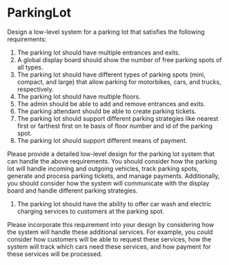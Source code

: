 # ParkingLot
Design a low-level system for a parking lot that satisfies the following requirements:

1. The parking lot should have multiple entrances and exits.
2. A global display board should show the number of free parking spots of all types.
3. The parking lot should have different types of parking spots (mini, compact, and large) that allow parking for motorbikes, cars, and trucks, respectively.
4. The parking lot should have multiple floors.
5. The admin should be able to add and remove entrances and exits.
6. The parking attendant should be able to create parking tickets.
7. The parking lot should support different parking strategies like nearest first or farthest first on te basis of floor number and id of the parking spot.
8. The parking lot should support different means of payment.

Please provide a detailed low-level design for the parking lot system that can handle the above requirements. You should consider how the parking lot will handle incoming and outgoing vehicles, track parking spots, generate and process parking tickets, and manage payments. Additionally, you should consider how the system will communicate with the display board and handle different parking strategies.

1. The parking lot should have the ability to offer car wash and electric charging services to customers at the parking spot.

Please incorporate this requirement into your design by considering how the system will handle these additional services. For example, you could consider how customers will be able to request these services, how the system will track which cars need these services, and how payment for these services will be processed.

